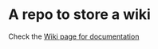 # A repo to store a wiki

Check the [Wiki page for documentation](https://github.com/T-Fletcher/documentation/wiki)
